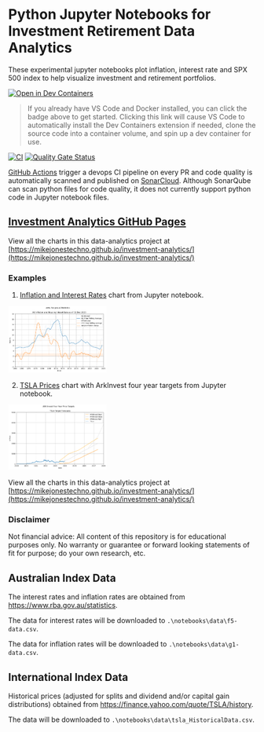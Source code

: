 # Python Jupyter Notebooks for Investment Retirement Data Analytics

These experimental jupyter notebooks plot inflation, interest rate and SPX 500 index to help visualize investment and retirement portfolios.

[![Open in Dev Containers](https://img.shields.io/static/v1?label=Dev%20Containers&message=Open&color=blue&logo=visualstudiocode)](https://vscode.dev/redirect?url=vscode://ms-vscode-remote.remote-containers/cloneInVolume?url=https://github.com/mikejonestechno/investment-analytics)

> If you already have VS Code and Docker installed, you can click the badge above to get started. Clicking this link will cause VS Code to automatically install the Dev Containers extension if needed, clone the source code into a container volume, and spin up a dev container for use.

[![CI](https://github.com/mikejonestechno/investment-analytics/actions/workflows/ci.yaml/badge.svg)](https://github.com/mikejonestechno/investment-analytics/actions/workflows/ci.yaml) [![Quality Gate Status](https://sonarcloud.io/api/project_badges/measure?project=mikejonestechno_investment-analytics&metric=alert_status)](https://sonarcloud.io/summary/overall?id=mikejonestechno_investment-analytics) 

[GitHub Actions](https://github.com/mikejonestechno/investment-analytics/actions/workflows/ci.yaml) trigger a devops CI pipeline on every PR and code quality is automatically scanned and published on [SonarCloud](https://sonarcloud.io/summary/overall?id=mikejonestechno_investment-analytics). Although SonarQube can scan python files for code quality, it does not currently support python code in Jupyter notebook files.

## [Investment Analytics GitHub Pages](https://mikejonestechno.github.io/investment-analytics/)

View all the charts in this data-analytics project at 
[https://mikejonestechno.github.io/investment-analytics/](https://mikejonestechno.github.io/investment-analytics/)

### Examples

1. [Inflation and Interest Rates](https://mikejonestechno.github.io/investment-analytics/inflation-and-interest-rates.html) chart from Jupyter notebook. 

<img src="/pages/images/inflation-and-interest-rates.png" alt="Inflation and Interest Rates" width="200"/>

2. [TSLA Prices](notebooks/inflation-and-interest-rates.ipynb) chart with ArkInvest four year targets from Jupyter notebook. 

<img src="/tsla-prices.png" alt="TSLA prices" width="200"/>

View all the charts in this data-analytics project at 
[https://mikejonestechno.github.io/investment-analytics/](https://mikejonestechno.github.io/investment-analytics/)

### Disclaimer

Not financial advice: All content of this repository is for educational purposes only. No warranty or guarantee or forward looking statements of fit for purpose; do your own research, etc.

## Australian Index Data

The interest rates and inflation rates are obtained from https://www.rba.gov.au/statistics.

The data for interest rates will be downloaded to `.\notebooks\data\f5-data.csv`.

The data for inflation rates will be downloaded to `.\notebooks\data\g1-data.csv`.

## International Index Data

Historical prices (adjusted for splits and dividend and/or capital gain distributions) obtained from https://finance.yahoo.com/quote/TSLA/history.

The data will be downloaded to `.\notebooks\data\tsla_HistoricalData.csv`.